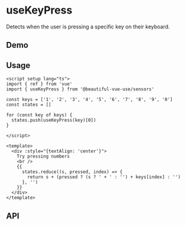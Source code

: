 # useKeyPress

Detects when the user is pressing a specific key on their keyboard.

## Demo

## Usage

```vue
<script setup lang="ts">
import { ref } from 'vue'
import { useKeyPress } from '@beautiful-vue-use/sensors'

const keys = ['1', '2', '3', '4', '5', '6', '7', '8', '9', '0']
const states = []

for (const key of keys) {
  states.push(useKeyPress(key)[0])
}

</script>

<template>
  <div :style="{textAlign: 'center'}">
    Try pressing numbers
    <br />
    {{ 
      states.reduce((s, pressed, index) => {
        return s + (pressed ? (s ? ' + ' : '') + keys[index] : '')
      }, '') 
    }}
  </div>
</template>

```

## API

